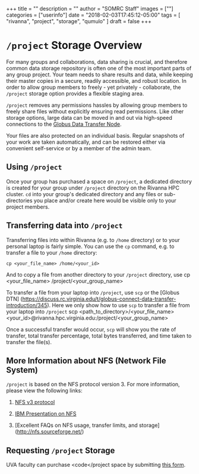 +++
title = ""
description = ""
author = "SOMRC Staff"
images = [""]
categories = ["userinfo"]
date = "2018-02-03T17:45:12-05:00"
tags = [
    "rivanna", 
    "project",
    "storage",
    "qumulo"
]
draft = false
+++
# <code>/project</code> Storage Overview

For many groups and collaborations, data sharing is crucial, and therefore common data storage
repository is often one of the most important parts of any group project. Your team needs to share 
results and data, while keeping their master copies in a secure, readily accessible, and robust
location. In order to allow group members to freely - yet privately - collaborate, the <code>/project</code>
storage option provides a flexible staging area.

<code>/project</code> removes any permissions hassles by allowing group members to freely share files without 
explicitly ensuring read permissions. Like other storage options, large data can be moved in and out
via high-speed connections to the [Globus Data Transfer Node](https://discuss.rc.virginia.edu/t/globus-connect-data-transfer-introduction/345).

Your files are also protected on an individual basis. Regular snapshots of your work are taken automatically,
and can be restored either via convenient self-service or by a member of the admin team.

## Using <code>/project</code>

Once your group has purchased a space on <code>/project</code>, a dedicated directory is created for your group
under <code>/project</code> directory on the Rivanna HPC cluster. <code>cd</code> into your group's dedicated
directory and any files or sub-directories you place and/or create here would be visible only to your project members. 

## Transferring data into <code>/project</code>

Transferring files into </project> within Rivanna (e.g. to <code>/home</code> directory) or to your personal laptop
is fairly simple. You can use the <code>cp</code> command, e.g. to transfer a file to your <code>/home</code> directory:

	cp <your_file_name> /home/<your_id> 

And to copy a file from another directory to your <code>/project</code> directory, use
	cp <your_file_name> /project/<your_group_name>

To transfer a file from your laptop into <code>/project</code>, use <code>scp</code> or the [Globus DTN]
(https://discuss.rc.virginia.edu/t/globus-connect-data-transfer-introduction/345). Here we only show how to 
use <code>scp</code> to transfer a file from your laptop into <code>/project</code>
	scp <path_to_directory>/<your_file_name> <your_id>@rivanna.hpc.virginia.edu:/project/<your_group_name>

Once a successful transfer would occur, <code>scp</code> will show you the rate of transfer, total transfer percentage,
total bytes transferred, and time taken to transfer the file(s). 

## More Information about NFS (Network File System)

<code>/project</code> is based on the NFS protocol version 3. For more information, please view the following links:

1. [NFS v3 protocol](https://tools.ietf.org/html/rfc1813)

2. [IBM Presentation on NFS](https://researcher.watson.ibm.com/researcher/files/il-AVISHAY/03-nfs.pdf)

3. [Excellent FAQs on NFS usage, transfer limits, and storage] (http://nfs.sourceforge.net/)

## Requesting <code>/project</code> Storage
UVA faculty can purchase <code</project</code> space by submitting [this form](https://cadre.virginia.edu/node/add/storage-request).
